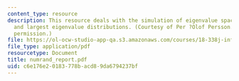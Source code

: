```yaml
---
content_type: resource
description: This resource deals with the simulation of eigenvalue spacing distributions
  and largest eigenvalue distributions. (Courtesy of Per ?Olof Persson. Used with
  permission.)
file: https://ol-ocw-studio-app-qa.s3.amazonaws.com/courses/18-338j-infinite-random-matrix-theory-fall-2004/c6e176e20183778bacd89da6794237bf_numrand_report.pdf
file_type: application/pdf
resourcetype: Document
title: numrand_report.pdf
uid: c6e176e2-0183-778b-acd8-9da6794237bf
---
```

